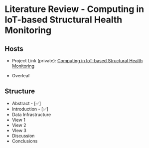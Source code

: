 # Literature Review - Computing in IoT-based Structural Health Monitoring

## Hosts
- Project Link (private): [Computing in IoT-based Structural Health Monitoring](https://github.com/Shuaiwen-Cui/Paper-Computing_in_IoT-based_SHM.git)

- Overleaf

## Structure
- Abstract - [✅]
- Introduction - [✅]
- Data Infrastructure
- View 1
- View 2
- VIew 3
- Discussion
- Conclusions
